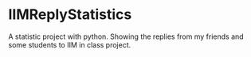 # IIMReplyStatistics
A statistic project with python. Showing the replies from my friends and some students to IIM in class project.
